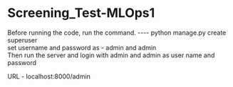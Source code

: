 # Screening_Test-MLOps1

Before running the code, run the command. ---- python manage.py create superuser<br>
set username and password as - admin and admin<br>
Then run the server and login with admin and admin as user name and password

URL - localhost:8000/admin
